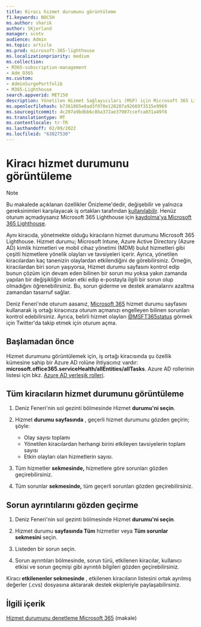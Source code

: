 ```yaml
---
title: Kiracı hizmet durumunu görüntüleme
f1.keywords: NOCSH
ms.author: sharik
author: SKjerland
manager: scotv
audience: Admin
ms.topic: article
ms.prod: microsoft-365-lighthouse
ms.localizationpriority: medium
ms.collection:
- M365-subscription-management
- Adm_O365
ms.custom:
- AdminSurgePortfolib
- M365-Lighthouse
search.appverid: MET150
description: Yönetilen Hizmet Sağlayıcıları (MSP) için Microsoft 365 Lighthouse hizmet durumunu görüntülemeyi öğrenin.
ms.openlocfilehash: b7361865e0ad3f070e128207a92669f3515e9969
ms.sourcegitcommit: 4c207a9bdbb6c8ba372ae37907ccefca031a49f8
ms.translationtype: MT
ms.contentlocale: tr-TR
ms.lasthandoff: 02/09/2022
ms.locfileid: "63027530"
---
```

# <a name="view-tenant-service-health"></a>Kiracı hizmet durumunu görüntüleme

> [!NOTE]
> Bu makalede açıklanan özellikler Önizleme'dedir, değişebilir ve yalnızca gereksinimleri karşılayacak iş ortakları tarafından [kullanılabilir](m365-lighthouse-requirements.md). Henüz oturum açmadıysanız Microsoft 365 Lighthouse için [kaydolma'ya Microsoft 365 Lighthouse](m365-lighthouse-sign-up.md).

Aynı kiracıda, yönetmekte olduğu kiracıların hizmet durumunu Microsoft 365 Lighthouse. Hizmet durumu; Microsoft Intune, Azure Active Directory (Azure AD) kimlik hizmetleri ve mobil cihaz yönetimi (MDM) bulut hizmetleri gibi çeşitli hizmetlere yönelik olayları ve tavsiyeleri içerir. Ayrıca, yönetilen kiracılardan kaç tanenizin olaylardan etkilendiğini de görebilirsiniz. Örneğin, kiracılardan biri sorun yaşıyorsa, Hizmet durumu sayfasını kontrol edip bunun çözüm için devam eden bilinen bir sorun mu yoksa yakın zamanda yapılan bir değişikliğin onları etki edip e-postayla ilgili bir sorun olup olmadığını öğrenebilirsiniz. Bu, sorun giderme ve destek aramalarını azaltma zamandan tasarruf sağlar.

Deniz Feneri'nde oturum aasanız, [Microsoft 365](https://status.office365.com/) hizmet durumu sayfasını kullanarak iş ortağı kiracınıza oturum açmanızı engelleyen bilinen sorunları kontrol edebilirsiniz. Ayrıca, belirli hizmet olayları [@MSFT365status](https://twitter.com/MSFT365Status) görmek için Twitter'da takip etmek için oturum açma.

## <a name="before-you-begin"></a>Başlamadan önce

Hizmet durumunu görüntülemek için, iş ortağı kiracısında şu özellik kümesine sahip bir Azure AD rolüne ihtiyacınız vardır: **microsoft.office365.serviceHealth/allEntities/allTasks**. Azure AD rollerinin listesi için bkz. [Azure AD yerleşik rolleri](/azure/active-directory/roles/permissions-reference).

## <a name="view-service-health-status-for-all-tenants"></a>Tüm kiracıların hizmet durumunu görüntüleme

1. Deniz Feneri'nin sol gezinti bölmesinde Hizmet **durumu'ni seçin**.

2. Hizmet **durumu sayfasında** , geçerli hizmet durumunu gözden geçirin; şöyle:

   -   Olay sayısı toplamı
   -   Yönetilen kiracılardan herhangi birini etkileyen tavsiyelerin toplam sayısı
   -   Etkin olayları olan hizmetlerin sayısı.

3. Tüm hizmetler **sekmesinde,** hizmetlere göre sorunları gözden geçirebilirsiniz.

4. Tüm sorunlar **sekmesinde,** tüm geçerli sorunları gözden geçirebilirsiniz.

## <a name="review-issue-details"></a>Sorun ayrıntılarını gözden geçirme

1. Deniz Feneri'nin sol gezinti bölmesinde Hizmet **durumu'ni seçin**.

2. Hizmet durumu **sayfasında Tüm** hizmetler veya **Tüm sorunlar** **sekmesini** seçin.

3. Listeden bir sorun seçin.

4. Sorun ayrıntıları bölmesinde, sorun türü, etkilenen kiracılar, kullanıcı etkisi ve sorun geçmişi gibi ayrıntılı bilgileri gözden geçirebilirsiniz.

Kiracı **etkilenenler sekmesinde** , etkilenen kiracıların listesini ortak ayrılmış değerler (.cvs) dosyasına aktararak destek ekipleriyle paylaşabilirsiniz.

## <a name="related-content"></a>İlgili içerik
[Hizmet durumunu denetleme Microsoft 365](/microsoft-365/enterprise/view-service-health) (makale)
